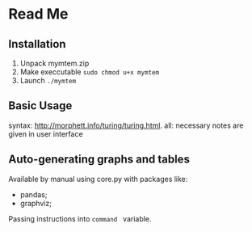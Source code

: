 # Read Me

## Installation

1. Unpack mymtem.zip
2. Make execcutable ``` sudo chmod u+x mymtem ```
3. Launch ``` ./mymtem ```

## Basic Usage

syntax: http://morphett.info/turing/turing.html.
all: necessary notes are given in user interface

## Auto-generating graphs and tables

Available by manual using core.py with packages like:
- pandas;
- graphviz;

Passing instructions into ``` command  ``` variable.
